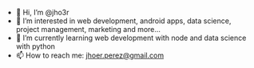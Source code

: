 - 👋 Hi, I’m @jho3r
- 👀 I’m interested in web development, android apps, data science, project management, marketing and more...
- 🌱 I’m currently learning web development with node and data science with python
- 📫 How to reach me: jhoer.perez@gmail.com


<!---
jho3r/jho3r is a ✨ special ✨ repository because its `README.md` (this file) appears on your GitHub profile.
You can click the Preview link to take a look at your changes.
--->
